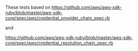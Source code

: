 These tests based on https://github.com/aws/aws-sdk-ruby/blob/master/aws-sdk-core/spec/aws/credential_provider_chain_spec.rb

and

https://github.com/aws/aws-sdk-ruby/blob/master/aws-sdk-core/spec/aws/credential_resolution_chain_spec.rb
